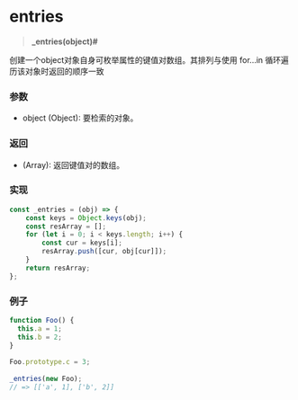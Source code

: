 # entries

> <b>_entries(object)#</b>

创建一个object对象自身可枚举属性的键值对数组。其排列与使用 for...in 循环遍历该对象时返回的顺序一致

### 参数

* object (Object):  要检索的对象。

### 返回

* (Array): 返回键值对的数组。

### 实现

```js
const _entries = (obj) => {
    const keys = Object.keys(obj);
    const resArray = [];
    for (let i = 0; i < keys.length; i++) {
        const cur = keys[i];
        resArray.push([cur, obj[cur]]);
    }
    return resArray;
};
```

### 例子

```js
function Foo() {
  this.a = 1;
  this.b = 2;
}
 
Foo.prototype.c = 3;
 
_entries(new Foo);
// => [['a', 1], ['b', 2]]
```